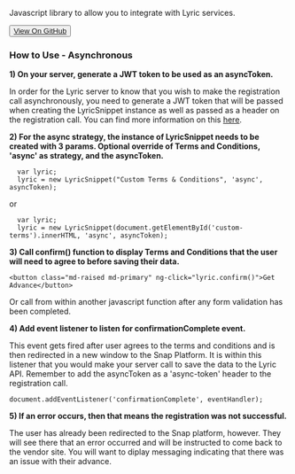Javascript library to allow you to integrate with Lyric services.

<button><a href="https://github.com/LyricFinancial/lyric-snippet" target="_blank" class="btn btn-secondary btn-hero">View On GitHub</a></button>

### How to Use - Asynchronous

**1) On your server, generate a JWT token to be used as an asyncToken.**

In order for the Lyric server to know that you wish to make the registration call asynchronously, you need to generate a JWT token that will be passed when creating the LyricSnippet instance as well as passed as a header on the registration call. You can find more information on this [here](!Code_Samples/Async_Token_Api).

**2) For the async strategy, the instance of LyricSnippet needs to be created with 3 params.  Optional override of Terms and Conditions, 'async' as strategy, and the asyncToken.**

      var lyric;
      lyric = new LyricSnippet("Custom Terms & Conditions", 'async', asyncToken);

  or

      var lyric;
      lyric = new LyricSnippet(document.getElementById('custom-terms').innerHTML, 'async', asyncToken);


**3) Call confirm() function to display Terms and Conditions that the user will need to agree to before saving their data.**

    <button class="md-raised md-primary" ng-click="lyric.confirm()">Get Advance</button>

  Or call from within another javascript function after any form validation has been completed.

**4) Add event listener to listen for confirmationComplete event.**  

This event gets fired after user agrees to the terms and conditions and is then redirected in a new window to the Snap Platform.  It is within this listener that you would make your server call to save the data to the Lyric API.  Remember to add the asyncToken as a 'async-token' header to the registration call.

    document.addEventListener('confirmationComplete', eventHandler);

**5) If an error occurs, then that means the registration was not successful.**

The user has already been redirected to the Snap platform, however.  They will see there that an error occurred and will be instructed to come back to the vendor site. You will want to diplay messaging indicating that there was an issue with their advance.